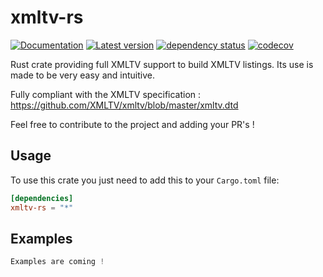 # xmltv-rs

[![Documentation](https://docs.rs/xmltv-rs/badge.svg)](https://docs.rs/xmltv-rs)
[![Latest version](https://img.shields.io/crates/v/xmltv-rs.svg)](https://crates.io/crates/xmltv-rs)
[![dependency status](https://deps.rs/repo/github/cocool97/xmltv-rs/status.svg)](https://deps.rs/repo/github/cocool97/xmltv-rs)
[![codecov](https://codecov.io/gh/cocool97/xmltv-rs/branch/master/graph/badge.svg?token=2PMZ6D9E5M)](https://codecov.io/gh/cocool97/xmltv-rs)

Rust crate providing full XMLTV support to build XMLTV listings. Its use is made to be very easy and intuitive.

Fully compliant with the XMLTV specification : https://github.com/XMLTV/xmltv/blob/master/xmltv.dtd

Feel free to contribute to the project and adding your PR's !

## Usage

To use this crate you just need to add this to your `Cargo.toml` file:

```toml
[dependencies]
xmltv-rs = "*"
```

## Examples

```rust
Examples are coming !
```